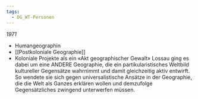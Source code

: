 ```yaml
---
tags:
  - DG_WT-Personen
---
```


*1971*

- Humangeographin
- [[Postkoloniale Geographie]]
- Koloniale Projekte als ein «Akt geographischer Gewalt»
Lossau ging es dabei um eine ANDERE Geographie, die ein partikularistisches Weltbild kultureller Gegensätze wahrnimmt und damit gleichzeitig aktiv entwirft. So wendete sie sich gegen universalistische Ansätze in der Geographie, die die Welt als Ganzes erklären wollen und demzufolge Gegensätzliches zwingend unterwerfen müssen.